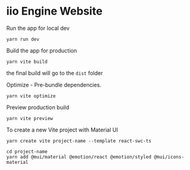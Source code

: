 # iio Engine Website
 
 Run the app for local dev
 ```
 yarn run dev
 ```
 
 Build the app for production
 ```
 yarn vite build
 ```
 the final build will go to the `dist` folder
 
 Optimize - Pre-bundle dependencies.
 ```
 yarn vite optimize
 ```
 
 Preview production build
 ```
 yarn vite preview
 ```
 
 To create a new Vite project with Material UI
 ```
 yarn create vite project-name --template react-swc-ts
 
 cd project-name
 yarn add @mui/material @emotion/react @emotion/styled @mui/icons-material
 ```